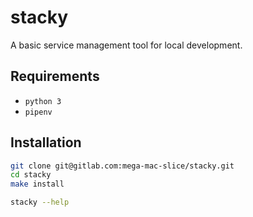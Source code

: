 # stacky
A basic service management tool for local development.

## Requirements
- `python 3`
- `pipenv`

## Installation
```bash
git clone git@gitlab.com:mega-mac-slice/stacky.git
cd stacky
make install

stacky --help
```

